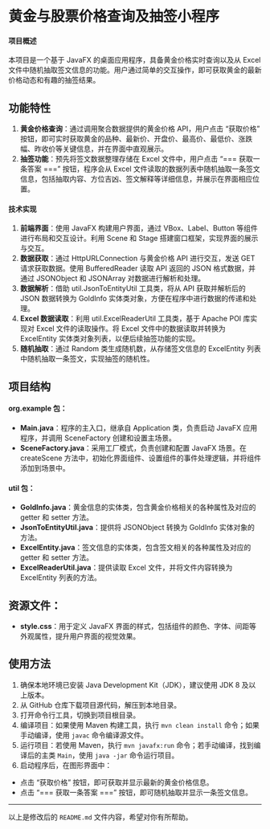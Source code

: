 # **黄金与股票价格查询及抽签小程序**

#### **项目概述**
本项目是一个基于 JavaFX 的桌面应用程序，具备黄金价格实时查询以及从 Excel 文件中随机抽取签文信息的功能。用户通过简单的交互操作，即可获取黄金的最新价格动态和有趣的抽签结果。

## **功能特性**
1. **黄金价格查询**：通过调用聚合数据提供的黄金价格 API，用户点击 “获取价格” 按钮，即可实时获取黄金的品种、最新价、开盘价、最高价、最低价、涨跌幅、昨收价等关键信息，并在界面中直观展示。
2. **抽签功能**：预先将签文数据整理存储在 Excel 文件中，用户点击 “=== 获取一条答案 ===” 按钮，程序会从 Excel 文件读取的数据列表中随机抽取一条签文信息，包括抽取内容、方位吉凶、签文解释等详细信息，并展示在界面相应位置。

#### **技术实现**
1. **前端界面**：使用 JavaFX 构建用户界面，通过 VBox、Label、Button 等组件进行布局和交互设计。利用 Scene 和 Stage 搭建窗口框架，实现界面的展示与交互。
2. **数据获取**：通过 HttpURLConnection 与黄金价格 API 进行交互，发送 GET 请求获取数据。使用 BufferedReader 读取 API 返回的 JSON 格式数据，并通过 JSONObject 和 JSONArray 对数据进行解析和处理。
3. **数据解析**：借助 util.JsonToEntityUtil 工具类，将从 API 获取并解析后的 JSON 数据转换为 GoldInfo 实体类对象，方便在程序中进行数据的传递和处理。
4. **Excel 数据读取**：利用 util.ExcelReaderUtil 工具类，基于 Apache POI 库实现对 Excel 文件的读取操作。将 Excel 文件中的数据读取并转换为 ExcelEntity 实体类对象列表，以便后续抽签功能的实现。
5. **随机抽取**：通过 Random 类生成随机数，从存储签文信息的 ExcelEntity 列表中随机抽取一条签文，实现抽签的随机性。

## **项目结构**

#### **org.example** 包：
- **Main.java**：程序的主入口，继承自 Application 类，负责启动 JavaFX 应用程序，并调用 SceneFactory 创建和设置主场景。
- **SceneFactory.java**：采用工厂模式，负责创建和配置 JavaFX 场景。在 createScene 方法中，初始化界面组件、设置组件的事件处理逻辑，并将组件添加到场景中。

#### **util** 包：
- **GoldInfo.java**：黄金信息的实体类，包含黄金价格相关的各种属性及对应的 getter 和 setter 方法。
- **JsonToEntityUtil.java**：提供将 JSONObject 转换为 GoldInfo 实体对象的方法。
- **ExcelEntity.java**：签文信息的实体类，包含签文相关的各种属性及对应的 getter 和 setter 方法。
- **ExcelReaderUtil.java**：提供读取 Excel 文件，并将文件内容转换为 ExcelEntity 列表的方法。

## **资源文件：**
- **style.css**：用于定义 JavaFX 界面的样式，包括组件的颜色、字体、间距等外观属性，提升用户界面的视觉效果。

## **使用方法**
1. 确保本地环境已安装 Java Development Kit（JDK），建议使用 JDK 8 及以上版本。
2. 从 GitHub 仓库下载项目源代码，解压到本地目录。
3. 打开命令行工具，切换到项目根目录。
4. 编译项目：如果使用 Maven 构建工具，执行 `mvn clean install` 命令；如果手动编译，使用 `javac` 命令编译源文件。
5. 运行项目：若使用 Maven，执行 `mvn javafx:run` 命令；若手动编译，找到编译后的主类 `Main`，使用 `java -jar` 命令运行项目。
6. 启动程序后，在图形界面中：
 - 点击 “获取价格” 按钮，即可获取并显示最新的黄金价格信息。
 - 点击 “=== 获取一条答案 ===” 按钮，即可随机抽取并显示一条签文信息。

---

以上是修改后的 `README.md` 文件内容，希望对你有所帮助。